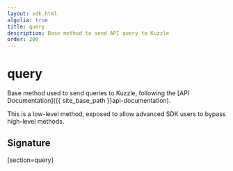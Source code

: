 ```yaml
---
layout: sdk.html
algolia: true
title: query
description: Base method to send API query to Kuzzle
order: 200
---
```


# query

Base method used to send queries to Kuzzle, following the [API Documentation]({{ site_base_path }}api-documentation).

<div class="alert alert-warning">
This is a low-level method, exposed to allow advanced SDK users to bypass high-level methods.
</div>

## Signature
[section=query]
